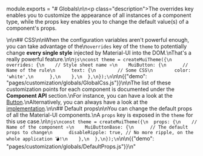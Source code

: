 module.exports = "# Globals\n\n<p class=\"description\">The overrides key enables you to customize the appearance of all instances of a component type, while the props key enables you to change the default value(s) of a component's props.</p>\n\n## CSS\n\nWhen the configuration variables aren't powerful enough, you can take advantage of the\n`overrides` key of the `theme` to potentially change **every single style** injected by Material-UI into the DOM.\nThat's a really powerful feature.\n\n```js\nconst theme = createMuiTheme({\n  overrides: {\n    // Style sheet name ⚛️\n    MuiButton: {\n      // Name of the rule\n      text: {\n        // Some CSS\n        color: 'white',\n      },\n    },\n  },\n});\n```\n\n{{\"demo\": \"pages/customization/globals/GlobalCss.js\"}}\n\nThe list of these customization points for each component is documented under the **Component API** section.\nFor instance, you can have a look at the [Button](/api/button/#css).\nAlternatively, you can always have a look at the [implementation](https://github.com/Foso/material-ui/blob/master/packages/material-ui/src/Button/Button.js).\n\n## Default props\n\nYou can change the default props of all the Material-UI components.\nA `props` key is exposed in the `theme` for this use case.\n\n```js\nconst theme = createMuiTheme({\n  props: {\n    // Name of the component ⚛️\n    MuiButtonBase: {\n      // The default props to change\n      disableRipple: true, // No more ripple, on the whole application 💣!\n    },\n  },\n});\n```\n\n{{\"demo\": \"pages/customization/globals/DefaultProps.js\"}}\n"